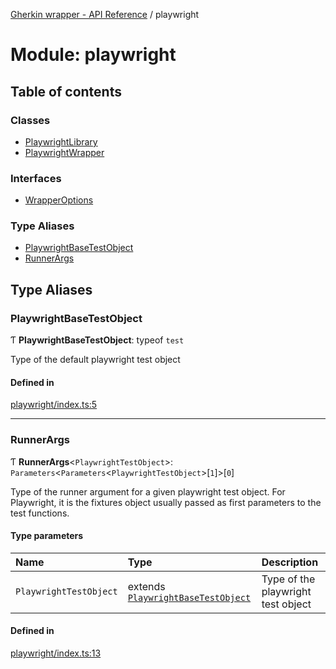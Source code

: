 [Gherkin wrapper - API Reference](../README.md) / playwright

# Module: playwright

## Table of contents

### Classes

- [PlaywrightLibrary](../classes/playwright.PlaywrightLibrary.md)
- [PlaywrightWrapper](../classes/playwright.PlaywrightWrapper.md)

### Interfaces

- [WrapperOptions](../interfaces/playwright.WrapperOptions.md)

### Type Aliases

- [PlaywrightBaseTestObject](playwright.md#playwrightbasetestobject)
- [RunnerArgs](playwright.md#runnerargs)

## Type Aliases

### PlaywrightBaseTestObject

Ƭ **PlaywrightBaseTestObject**: typeof `test`

Type of the default playwright test object

#### Defined in

[playwright/index.ts:5](https://github.com/Niitch/gherkin-wrapper/blob/12707b4/src/playwright/index.ts#L5)

___

### RunnerArgs

Ƭ **RunnerArgs**<`PlaywrightTestObject`\>: `Parameters`<`Parameters`<`PlaywrightTestObject`\>[``1``]\>[``0``]

Type of the runner argument for a given playwright test object.
For Playwright, it is the fixtures object usually passed as first parameters to the test functions.

#### Type parameters

| Name | Type | Description |
| :------ | :------ | :------ |
| `PlaywrightTestObject` | extends [`PlaywrightBaseTestObject`](playwright.md#playwrightbasetestobject) | Type of the playwright test object |

#### Defined in

[playwright/index.ts:13](https://github.com/Niitch/gherkin-wrapper/blob/12707b4/src/playwright/index.ts#L13)
